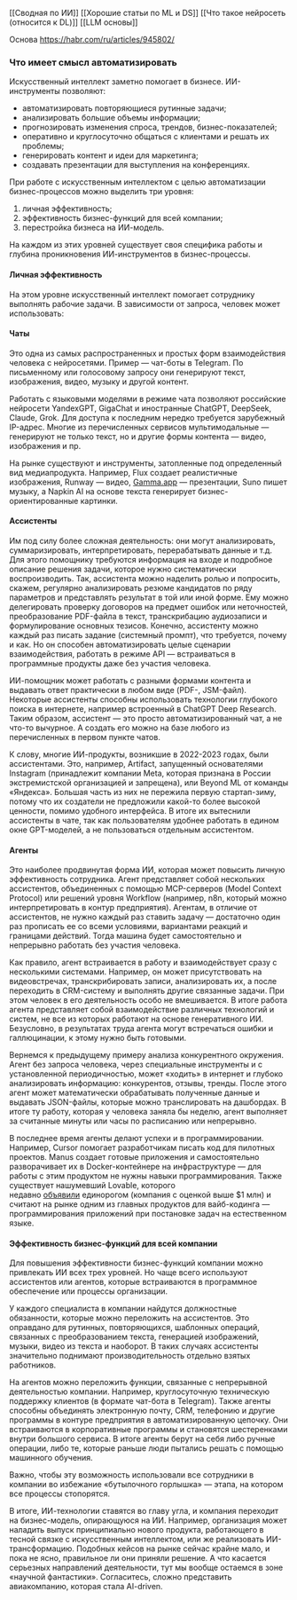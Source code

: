 [[Сводная по ИИ]]
[[Хорошие статьи по ML и DS]]
[[Что такое нейросеть (относится к DL)]]
[[LLM основы]]

Основа
https://habr.com/ru/articles/945802/
### Что имеет смысл автоматизировать

Искусственный интеллект заметно помогает в бизнесе. ИИ-инструменты позволяют:

- автоматизировать повторяющиеся рутинные задачи;
- анализировать большие объемы информации;
- прогнозировать изменения спроса, трендов, бизнес-показателей;
- оперативно и круглосуточно общаться с клиентами и решать их проблемы;
- генерировать контент и идеи для маркетинга;
- создавать презентации для выступления на конференциях.

При работе с искусственным интеллектом с целью автоматизации бизнес-процессов можно выделить три уровня:
1. личная эффективность;
2. эффективность бизнес-функций для всей компании;
3. перестройка бизнеса на ИИ-модель.

На каждом из этих уровней существует своя специфика работы и глубина проникновения ИИ-инструментов в бизнес-процессы.

#### Личная эффективность

На этом уровне искусственный интеллект помогает сотруднику выполнять рабочие задачи. В зависимости от запроса, человек может использовать:
#### Чаты

Это одна из самых распространенных и простых форм взаимодействия человека с нейросетями. Пример — чат-боты в Telegram. По письменному или голосовому запросу они генерируют текст, изображения, видео, музыку и другой контент.

Работать с языковыми моделями в режиме чата позволяют российские нейросети YandexGPT, GigaChat и иностранные ChatGPT, DeepSeek, Claude, Grok. Для доступа к последним нередко требуется зарубежный IP-адрес. Многие из перечисленных сервисов мультимодальные — генерируют не только текст, но и другие формы контента — видео, изображения и пр. 

На рынке существуют и инструменты, затопленные под определенный вид медиапродукта. Например, Flux создает реалистичные изображения, Runway — видео, [Gamma.app](http://gamma.app/) — презентации, Suno пишет музыку, а Napkin AI на основе текста генерирует бизнес-ориентированные картинки.

#### Ассистенты

Им под силу более сложная деятельность: они могут анализировать, суммаризировать, интерпретировать, перерабатывать данные и т.д. Для этого помощнику требуются информация на входе и подробное описание решения задачи, которое нужно систематически воспроизводить. Так, ассистента можно наделить ролью и попросить, скажем, регулярно анализировать резюме кандидатов по ряду параметров и представлять результат в той или иной форме. Ему можно делегировать проверку договоров на предмет ошибок или неточностей, преобразование PDF-файла в текст, транскрибацию аудиозаписи и формулирование основных тезисов. Конечно, ассистенту можно каждый раз писать задание (системный промпт), что требуется, почему и как. Но он способен автоматизировать целые сценарии взаимодействия, работать в режиме API — встраиваться в программные продукты даже без участия человека. 

ИИ-помощник может работать с разными формами контента и выдавать ответ практически в любом виде (PDF-, JSM-файл). Некоторые ассистенты способны использовать технологии глубокого поиска в интернете, например встроенный в ChatGPT Deep Research. Таким образом, ассистент — это просто автоматизированный чат, а не что-то вычурное. А создать его можно на базе любого из перечисленных в первом пункте чатов. 

К слову, многие ИИ-продукты, возникшие в 2022-2023 годах, были ассистентами. Это, например, Artifact, запущенный основателями Instagram (принадлежит компании Meta, которая признана в России экстремистской организацией и запрещена), или Beyond ML от команды «Яндекса». Большая часть из них не пережила первую стартап-зиму, потому что их создатели не предложили какой-то более высокой ценности, помимо удобного интерфейса. В итоге их вытеснили ассистенты в чате, так как пользователям удобнее работать в едином окне GPT-моделей, а не пользоваться отдельным ассистентом.

#### Агенты

Это наиболее продвинутая форма ИИ, которая может повысить личную эффективность сотрудника. Агент представляет собой нескольких ассистентов, объединенных с помощью MCP-серверов (Model Context Protocol) или решений уровня Workflow (например, n8n, который можно интерпретировать в контур предприятия). Агентам, в отличие от ассистентов, не нужно каждый раз ставить задачу — достаточно один раз прописать ее со всеми условиями, вариантами реакций и границами действий. Тогда машина будет самостоятельно и непрерывно работать без участия человека.

Как правило, агент встраивается в работу и взаимодействует сразу с несколькими системами. Например, он может присутствовать на видеовстречах, транскрибировать записи, анализировать их, а после переходить в CRM-систему и выполнять другие связанные задачи. При этом человек в его деятельность особо не вмешивается. В итоге работа агента представляет собой взаимодействие различных технологий и систем, не все из которых работают на основе генеративного ИИ. Безусловно, в результатах труда агента могут встречаться ошибки и галлюцинации, к этому нужно быть готовыми.

Вернемся к предыдущему примеру анализа конкурентного окружения. Агент без запроса человека, через специальные инструменты и с установленной периодичностью, может «ходить» в интернет и глубоко анализировать информацию: конкурентов, отзывы, тренды. После этого агент может математически обрабатывать полученные данные и выдавать JSON-файлы, которые можно транслировать на дашбордах. В итоге ту работу, которая у человека заняла бы неделю, агент выполняет за считанные минуты или часы по расписанию или непрерывно.

В последнее время агенты делают успехи и в программировании. Например, Cursor помогает разработчикам писать код для пилотных проектов. Manus создает готовые приложения и самостоятельно разворачивает их в Docker-контейнере на инфраструктуре — для работы с этим продуктом не нужны навыки программирования. Также существует нашумевший Lovable, которого недавно [объявили](https://techcrunch.com/2025/07/17/lovable-becomes-a-unicorn-with-200m-series-a-just-8-months-after-launch/) единорогом (компания с оценкой выше $1 млн) и считают на рынке одним из главных продуктов для вайб-кодинга — программирования приложений при постановке задач на естественном языке. 

#### Эффективность бизнес-функций для всей компании

Для повышения эффективности бизнес-функций компании можно привлекать ИИ всех трех уровней. Но чаще всего используют ассистентов или агентов, которые встраиваются в программное обеспечение или процессы организации.

У каждого специалиста в компании найдутся должностные обязанности, которые можно переложить на ассистентов. Это оправдано для рутинных, повторяющихся, шаблонных операций, связанных с преобразованием текста, генерацией изображений, музыки, видео из текста и наоборот. В таких случаях ассистенты значительно поднимают производительность отдельно взятых работников. 

На агентов можно переложить функции, связанные с непрерывной деятельностью компании. Например, круглосуточную техническую поддержку клиентов (в формате чат-бота в Telegram). Также агенты способны объединять электронную почту, CRM, телефонию и другие программы в контуре предприятия в автоматизированную цепочку. Они встраиваются в корпоративные программы и становятся шестеренками внутри большого сервиса. В итоге агенты берут на себя либо ручные операции, либо те, которые раньше люди пытались решать с помощью машинного обучения.

Важно, чтобы эту возможность использовали все сотрудники в компании во избежание «бутылочного горлышка» — этапа, на котором все процессы стопорятся.

В итоге, ИИ-технологии ставятся во главу угла, и компания переходит на бизнес-модель, опирающуюся на ИИ. Например, организация может наладить выпуск принципиально нового продукта, работающего в тесной связке с искусственным интеллектом, или же реализовать ИИ-трансформацию. Подобных кейсов на рынке сейчас крайне мало, и пока не ясно, правильное ли они приняли решение. А что касается серьезных направлений деятельности, тут мы вообще остаемся в зоне «научной фантастики». Согласитесь, сложно представить авиакомпанию, которая стала AI-driven.
